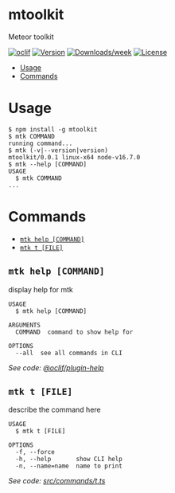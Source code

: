 mtoolkit
========

Meteor toolkit

[![oclif](https://img.shields.io/badge/cli-oclif-brightgreen.svg)](https://oclif.io)
[![Version](https://img.shields.io/npm/v/mtoolkit.svg)](https://npmjs.org/package/mtoolkit)
[![Downloads/week](https://img.shields.io/npm/dw/mtoolkit.svg)](https://npmjs.org/package/mtoolkit)
[![License](https://img.shields.io/npm/l/mtoolkit.svg)](https://github.com/node/mtoolkit/blob/main/package.json)

<!-- toc -->
* [Usage](#usage)
* [Commands](#commands)
<!-- tocstop -->
# Usage
<!-- usage -->
```sh-session
$ npm install -g mtoolkit
$ mtk COMMAND
running command...
$ mtk (-v|--version|version)
mtoolkit/0.0.1 linux-x64 node-v16.7.0
$ mtk --help [COMMAND]
USAGE
  $ mtk COMMAND
...
```
<!-- usagestop -->
# Commands
<!-- commands -->
* [`mtk help [COMMAND]`](#mtk-help-command)
* [`mtk t [FILE]`](#mtk-t-file)

## `mtk help [COMMAND]`

display help for mtk

```
USAGE
  $ mtk help [COMMAND]

ARGUMENTS
  COMMAND  command to show help for

OPTIONS
  --all  see all commands in CLI
```

_See code: [@oclif/plugin-help](https://github.com/oclif/plugin-help/blob/v3.2.3/src/commands/help.ts)_

## `mtk t [FILE]`

describe the command here

```
USAGE
  $ mtk t [FILE]

OPTIONS
  -f, --force
  -h, --help       show CLI help
  -n, --name=name  name to print
```

_See code: [src/commands/t.ts](https://github.com/node/mtoolkit/blob/v0.0.1/src/commands/t.ts)_
<!-- commandsstop -->
